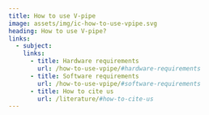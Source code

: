 ```yaml
---
title: How to use V-pipe
image: assets/img/ic-how-to-use-vpipe.svg
heading: How to use V-pipe?
links:
  - subject:
    links:
      - title: Hardware requirements
        url: /how-to-use-vpipe/#hardware-requirements
      - title: Software requirements
        url: /how-to-use-vpipe/#software-requirements
      - title: How to cite us
        url: /literature/#how-to-cite-us
---
```

